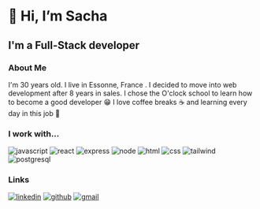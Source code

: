 # 👋 Hi, I’m Sacha 

## I'm a Full-Stack developer

### About Me
I'm 30 years old. I live in Essonne, France . I decided to move into web development after 8 years in sales. I chose the O'clock school to learn how to become a good developer 😁
I love coffee breaks ☕ and learning every day in this job 📖

### I work with...

![javascript](https://img.shields.io/badge/JavaScript-F7DF1E?style=for-the-badge&logo=javascript&logoColor=black)
![react](https://img.shields.io/badge/React-20232A?style=for-the-badge&logo=react&logoColor=61DAFB)
![express](https://img.shields.io/badge/Express.js-404D59?style=for-the-badge)
![node](https://img.shields.io/badge/Node.js-43853D?style=for-the-badge&logo=node.js&logoColor=white)
![html](https://img.shields.io/badge/HTML5-E34F26?style=for-the-badge&logo=html5&logoColor=white)
![css](https://img.shields.io/badge/CSS3-1572B6?style=for-the-badge&logo=css3&logoColor=white)
![tailwind](https://img.shields.io/badge/Tailwind_CSS-38B2AC?style=for-the-badge&logo=tailwind-css&logoColor=white)
![postgresql](https://img.shields.io/badge/PostgreSQL-316192?style=for-the-badge&logo=postgresql&logoColor=white)

### Links

[![linkedin](https://img.shields.io/badge/LinkedIn-0077B5?style=for-the-badge&logo=linkedin&logoColor=white)](https://www.linkedin.com/in/sachaquiniou/)
[![github](https://img.shields.io/badge/GitHub-100000?style=for-the-badge&logo=github&logoColor=white)](https://github.com/SachaQuiniou)
[![gmail](https://img.shields.io/badge/Gmail-D14836?style=for-the-badge&logo=gmail&logoColor=white)](https://veilmail.io/sacha)



<!---
SachaQuiniou/SachaQuiniou is a ✨ special ✨ repository because its `README.md` (this file) appears on your GitHub profile.
You can click the Preview link to take a look at your changes.
--->
